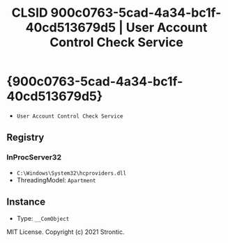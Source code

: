 ﻿---
title: "CLSID 900c0763-5cad-4a34-bc1f-40cd513679d5 | User Account Control Check Service"
excerpt: What is COM-Object CLSID 900c0763-5cad-4a34-bc1f-40cd513679d5?
---

# {900c0763-5cad-4a34-bc1f-40cd513679d5}

* `User Account Control Check Service`

## Registry


### InProcServer32

* `C:\Windows\System32\hcproviders.dll`
* ThreadingModel: `Apartment`

## Instance

* Type: `__ComObject`

MIT License. Copyright (c) 2021 Strontic.


